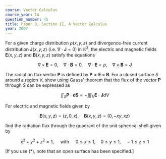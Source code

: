 ```yaml
---
course: Vector Calculus
course_year: IA
question_number: 45
title: Paper 3, Section II, A Vector Calculus
year: 2007
---
```




For a given charge distribution $\rho(x, y, z)$ and divergence-free current distribution $\mathbf{J}(x, y, z)$ (i.e. $\nabla \cdot \mathbf{J}=0)$ in $\mathbb{R}^{3}$, the electric and magnetic fields $\mathbf{E}(x, y, z)$ and $\mathbf{B}(x, y, z)$ satisfy the equations

$$\nabla \times \mathbf{E}=0, \quad \nabla \cdot \mathbf{B}=0, \quad \nabla \cdot \mathbf{E}=\rho, \quad \nabla \times \mathbf{B}=\mathbf{J}$$

The radiation flux vector $\mathbf{P}$ is defined by $\mathbf{P}=\mathbf{E} \times \mathbf{B}$. For a closed surface $S$ around a region $V$, show using Gauss' theorem that the flux of the vector $\mathbf{P}$ through $S$ can be expressed as

$$\iint_{S} \mathbf{P} \cdot \mathbf{d} \mathbf{S}=-\iiint_{V} \mathbf{E} \cdot \mathbf{J} d V$$

For electric and magnetic fields given by

$$\mathbf{E}(x, y, z)=(z, 0, x), \quad \mathbf{B}(x, y, z)=(0,-x y, x z)$$

find the radiation flux through the quadrant of the unit spherical shell given by

$$x^{2}+y^{2}+z^{2}=1, \quad \text { with } \quad 0 \leqslant x \leqslant 1, \quad 0 \leqslant y \leqslant 1, \quad-1 \leqslant z \leqslant 1$$

[If you use (*), note that an open surface has been specified.]